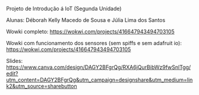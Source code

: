 Projeto de Introdução á IoT (Segunda Unidade)

Alunas: Déborah Kelly Macedo de Sousa e Júlia Lima dos Santos

Wowki completo: https://wokwi.com/projects/416647943494703105

Wowki com funcionamento dos sensores (sem spiffs e sem adafruit io): https://wokwi.com/projects/416647943494703105

Slides: https://www.canva.com/design/DAGY2BFgrQg/RXA6jQurBibWz9fwSnlTgg/edit?utm_content=DAGY2BFgrQg&utm_campaign=designshare&utm_medium=link2&utm_source=sharebutton

